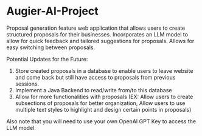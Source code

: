 # Augier-AI-Project

Proposal generation feature web application that allows users to create structured proposals for their businesses. Incorporates an LLM model to allow for quick feedback and tailored suggestions for proposals. Allows for easy switching between proposals.

Potential Updates for the Future:
1. Store created proposals in a database to enable users to leave website and come back but still have access to proposals from previous sessions.
2. Implement a Java Backend to read/write from/to this database
3. Allow for more functionalities with proposals (EX: Allow users to create subsections of proposals for better organization, Allow users to use multiple text styles to highlight and design certain points in proposals)

Also note that you will need to use your own OpenAI GPT Key to access the LLM model.
